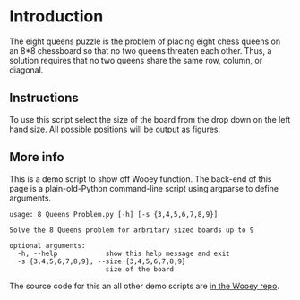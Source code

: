 # Introduction

The eight queens puzzle is the problem of placing eight chess queens on an 8*8 chessboard
so that no two queens threaten each other. Thus, a solution requires 
that no two queens share the same row, column, or diagonal.

## Instructions

To use this script select the size of the board from the drop down on the left hand size. All possible 
positions will be output as figures.


## More info

This is a demo script to show off Wooey function. The back-end of this page is a plain-old-Python command-line script
using argparse to define arguments.

    usage: 8 Queens Problem.py [-h] [-s {3,4,5,6,7,8,9}]

    Solve the 8 Queens problem for arbritary sized boards up to 9

    optional arguments:
      -h, --help            show this help message and exit
      -s {3,4,5,6,7,8,9}, --size {3,4,5,6,7,8,9}
                            size of the board

The source code for this an all other demo scripts are [in the Wooey repo](https://github.com/mfitzp/Wooey/blob/master/scripts/8%20Queens%20Problem.py).
